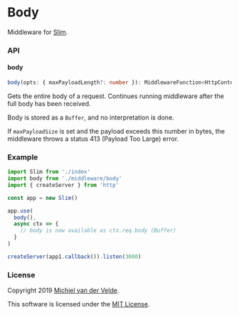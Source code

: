 # Body

Middleware for [Slim](https://github.com/Art-of-Coding/slim).

### API

#### body

```ts
body(opts: { maxPayloadLength?: number }): MiddlewareFunction<HttpContext>
```

Gets the entire body of a request. Continues running middleware after the full
body has been received.

Body is stored as a `Buffer`, and no interpretation is done.

If `maxPayloadSize` is set and the payload exceeds this number in bytes,
the middleware throws a status 413 (Payload Too Large) error.

### Example

```ts
import Slim from './index'
import body from './middleware/body'
import { createServer } from 'http'

const app = new Slim()

app.use(
  body(),
  async ctx => {
    // body is now available as ctx.req.body (Buffer)
  }
)

createServer(app1.callback()).listen(3000)
```

### License

Copyright 2019 [Michiel van der Velde](http://www.michielvdvelde.nl).

This software is licensed under the [MIT License](LICENSE).
